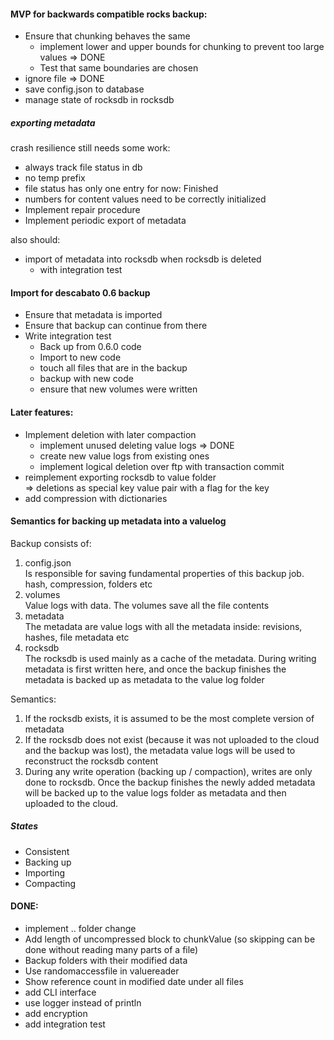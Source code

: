 #### MVP for backwards compatible rocks backup:
- Ensure that chunking behaves the same
    - implement lower and upper bounds for chunking to prevent too large values => DONE
    - Test that same boundaries are chosen
- ignore file => DONE
- save config.json to database
- manage state of rocksdb in rocksdb

##### exporting metadata
crash resilience still needs some work:
- always track file status in db
- no temp prefix
- file status has only one entry for now: Finished
- numbers for content values need to be correctly initialized
- Implement repair procedure
- Implement periodic export of metadata

also should:
- import of metadata into rocksdb when rocksdb is deleted
    - with integration test

#### Import for descabato 0.6 backup
- Ensure that metadata is imported
- Ensure that backup can continue from there
- Write integration test
    - Back up from 0.6.0 code
    - Import to new code
    - touch all files that are in the backup
    - backup with new code
    - ensure that new volumes were written

#### Later features:
- Implement deletion with later compaction
    - implement unused deleting value logs => DONE
    - create new value logs from existing ones
    - implement logical deletion over ftp with transaction commit
- reimplement exporting rocksdb to value folder \
    => deletions as special key value pair with a flag for the key  
- add compression with dictionaries

#### Semantics for backing up metadata into a valuelog
Backup consists of:
1. config.json \
    Is responsible for saving fundamental properties of this backup job. hash, compression, folders etc
1. volumes \
    Value logs with data. The volumes save all the file contents
1. metadata \
    The metadata are value logs with all the metadata inside: revisions, hashes, file metadata etc 
1. rocksdb \
    The rocksdb is used mainly as a cache of the metadata. During writing metadata is first written here,
    and once the backup finishes the metadata is backed up as metadata to the value log folder

Semantics:
1. If the rocksdb exists, it is assumed to be the most complete version of metadata
2. If the rocksdb does not exist (because it was not uploaded to the cloud and the backup was lost), the
metadata value logs will be used to reconstruct the rocksdb content
3. During any write operation (backing up / compaction), writes are only done to rocksdb. Once the backup
finishes the newly added metadata will be backed up to the value logs folder as metadata and then uploaded 
to the cloud.
 
##### States
- Consistent
- Backing up
- Importing
- Compacting

#### DONE:
- implement .. folder change
- Add length of uncompressed block to chunkValue (so skipping can be done without reading many parts of a file)
- Backup folders with their modified data
- Use randomaccessfile in valuereader
- Show reference count in modified date under all files
- add CLI interface
- use logger instead of println
- add encryption
- add integration test
